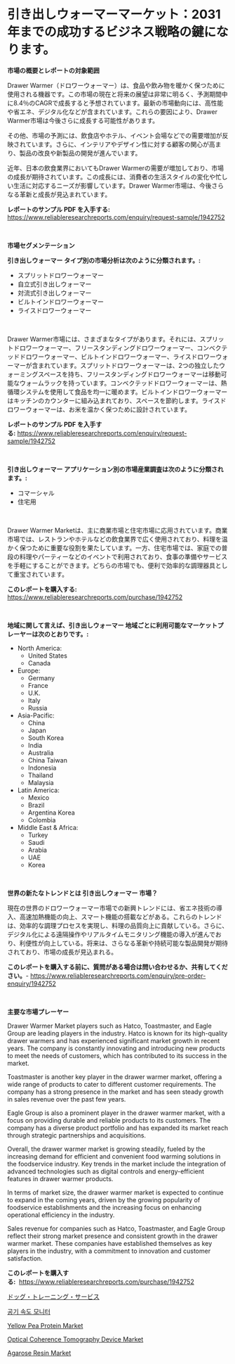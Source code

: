 <p><h1>引き出しウォーマーマーケット：2031年までの成功するビジネス戦略の鍵になります。</h1></p><p><strong>市場の概要とレポートの対象範囲</strong></p>
<p><p>Drawer Warmer（ドロワーウォーマー）は、食品や飲み物を暖かく保つために使用される機器です。この市場の現在と将来の展望は非常に明るく、予測期間中に8.4％のCAGRで成長すると予想されています。最新の市場動向には、高性能や省エネ、デジタル化などが含まれています。これらの要因により、Drawer Warmer市場は今後さらに成長する可能性があります。</p><p>その他、市場の予測には、飲食店やホテル、イベント会場などでの需要増加が反映されています。さらに、インテリアやデザイン性に対する顧客の関心が高まり、製品の改良や新製品の開発が進んでいます。</p><p>近年、日本の飲食業界においてもDrawer Warmerの需要が増加しており、市場の成長が期待されています。この成長には、消費者の生活スタイルの変化や忙しい生活に対応するニーズが影響しています。Drawer Warmer市場は、今後さらなる革新と成長が見込まれています。</p></p>
<p><strong>レポートのサンプル PDF を入手する:</strong> <a href="https://www.reliableresearchreports.com/enquiry/request-sample/1942752">https://www.reliableresearchreports.com/enquiry/request-sample/1942752</a></p>
<p>&nbsp;</p>
<p><strong>市場セグメンテーション</strong></p>
<p><strong>引き出しウォーマー タイプ別の市場分析は次のように分類されます。:</strong></p>
<p><ul><li>スプリットドロワーウォーマー</li><li>自立式引き出しウォーマー</li><li>対流式引き出しウォーマー</li><li>ビルトインドロワーウォーマー</li><li>ライスドロワーウォーマー</li></ul></p>
<p>&nbsp;</p>
<p><p>Drawer Warmer市場には、さまざまなタイプがあります。それには、スプリットドロワーウォーマー、フリースタンディングドロワーウォーマー、コンベクテッドドロワーウォーマー、ビルトインドロワーウォーマー、ライスドロワーウォーマーが含まれています。スプリットドロワーウォーマーは、2つの独立したウォーミングスペースを持ち、フリースタンディングドロワーウォーマーは移動可能なウォームラックを持っています。コンベクテッドドロワーウォーマーは、熱循環システムを使用して食品を均一に暖めます。ビルトインドロワーウォーマーはキッチンのカウンターに組み込まれており、スペースを節約します。ライスドロワーウォーマーは、お米を温かく保つために設計されています。</p></p>
<p><strong>レポートのサンプル PDF を入手する:</strong>&nbsp;<a href="https://www.reliableresearchreports.com/enquiry/request-sample/1942752">https://www.reliableresearchreports.com/enquiry/request-sample/1942752</a></p>
<p>&nbsp;</p>
<p><strong> 引き出しウォーマー アプリケーション別の市場産業調査は次のように分類されます。:</strong></p>
<p><ul><li>コマーシャル</li><li>住宅用</li></ul></p>
<p>&nbsp;</p>
<p><p>Drawer Warmer Marketは、主に商業市場と住宅市場に応用されています。商業市場では、レストランやホテルなどの飲食業界で広く使用されており、料理を温かく保つために重要な役割を果たしています。一方、住宅市場では、家庭での普段の料理やパーティーなどのイベントで利用されており、食事の準備やサービスを手軽にすることができます。どちらの市場でも、便利で効率的な調理器具として重宝されています。</p></p>
<p><strong>このレポートを購入する:</strong>&nbsp; <a href="https://www.reliableresearchreports.com/purchase/1942752">https://www.reliableresearchreports.com/purchase/1942752</a></p>
<p>&nbsp;</p>
<p><strong>地域に関して言えば、引き出しウォーマー 地域ごとに利用可能なマーケットプレーヤーは次のとおりです。:</strong></p>
<p><ul>
    <li>
        North America:
        <ul>
            <li>United States</li>
            <li>Canada</li>
        </ul>
    </li>
    <li>
        Europe:
        <ul>
            <li>Germany</li>
            <li>France</li>
            <li>U.K.</li>
            <li>Italy</li>
            <li>Russia</li>
        </ul>
    </li>
    <li>
        Asia-Pacific:
        <ul>
            <li>China</li>
            <li>Japan</li>
            <li>South Korea</li>
            <li>India</li>
            <li>Australia</li>
            <li>China Taiwan</li>
            <li>Indonesia</li>
            <li>Thailand</li>
            <li>Malaysia</li>
        </ul>
    </li>
    <li>
        Latin America:
        <ul>
            <li>Mexico</li>
            <li>Brazil</li>
            <li>Argentina Korea</li>
            <li>Colombia</li>
        </ul>
    </li>
    <li>
        Middle East & Africa:
        <ul>
            <li>Turkey</li>
            <li>Saudi</li>
            <li>Arabia</li>
            <li>UAE</li>
            <li>Korea</li>
        </ul>
    </li>
    </ul></p>
<p>&nbsp;</p>
<p><strong>世界の新たなトレンドとは 引き出しウォーマー 市場？</strong></p>
<p><p>現在の世界のドロワーウォーマー市場での新興トレンドには、省エネ技術の導入、高速加熱機能の向上、スマート機能の搭載などがある。これらのトレンドは、効率的な調理プロセスを実現し、料理の品質向上に貢献している。さらに、デジタル化による遠隔操作やリアルタイムモニタリング機能の導入が進んでおり、利便性が向上している。将来は、さらなる革新や持続可能な製品開発が期待されており、市場の成長が見込まれる。</p></p>
<p><strong>このレポートを購入する前に、質問がある場合は問い合わせるか、共有してください。</strong>- <a href="https://www.reliableresearchreports.com/enquiry/pre-order-enquiry/1942752">https://www.reliableresearchreports.com/enquiry/pre-order-enquiry/1942752</a></p>
<p>&nbsp;</p>
<p><strong>主要な市場プレーヤー</strong></p>
<p><p>Drawer Warmer Market players such as Hatco, Toastmaster, and Eagle Group are leading players in the industry. Hatco is known for its high-quality drawer warmers and has experienced significant market growth in recent years. The company is constantly innovating and introducing new products to meet the needs of customers, which has contributed to its success in the market.</p><p>Toastmaster is another key player in the drawer warmer market, offering a wide range of products to cater to different customer requirements. The company has a strong presence in the market and has seen steady growth in sales revenue over the past few years.</p><p>Eagle Group is also a prominent player in the drawer warmer market, with a focus on providing durable and reliable products to its customers. The company has a diverse product portfolio and has expanded its market reach through strategic partnerships and acquisitions.</p><p>Overall, the drawer warmer market is growing steadily, fueled by the increasing demand for efficient and convenient food warming solutions in the foodservice industry. Key trends in the market include the integration of advanced technologies such as digital controls and energy-efficient features in drawer warmer products.</p><p>In terms of market size, the drawer warmer market is expected to continue to expand in the coming years, driven by the growing popularity of foodservice establishments and the increasing focus on enhancing operational efficiency in the industry.</p><p>Sales revenue for companies such as Hatco, Toastmaster, and Eagle Group reflect their strong market presence and consistent growth in the drawer warmer market. These companies have established themselves as key players in the industry, with a commitment to innovation and customer satisfaction.</p></p>
<p><strong>このレポートを購入する:</strong>&nbsp;&nbsp;<a href="https://www.reliableresearchreports.com/purchase/1942752">https://www.reliableresearchreports.com/purchase/1942752</a></p>
<p><p><a href="https://github.com/cbigkbh02719/Market-Research-Report-List-1/blob/main/1600892191092.md">ドッグ・トレーニング・サービス</a></p><p><a href="https://github.com/vsr06p4p49/Market-Research-Report-List-1/blob/main/9996530190937.md">공기 속도 모니터</a></p><p><a href="https://view.publitas.com/reportprime-1/yellow-pea-protein-market-size-and-growth-market-segmentation-regional-and-country-breakdowns-and-market-trends-for-period-from-2024-2031/">Yellow Pea Protein Market</a></p><p><a href="https://eight-handstand-8fb.notion.site/Optical-Coherence-Tomography-Device-Market-Research-Report-Reveals-The-Latest-Trends-And-Opportuniti-c47d43bc8b82487db1c5cc4c77981587">Optical Coherence Tomography Device Market</a></p><p><a href="https://github.com/provorikovar/Market-Research-Report-List-3/blob/main/agarose-resin-market.md">Agarose Resin Market</a></p></p>